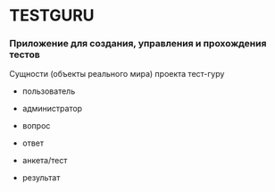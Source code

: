 # TESTGURU

### Приложение для создания, управления и прохождения тестов

Сущности (объекты реального мира) проекта тест-гуру

- пользователь

- администратор

- вопрос

- ответ

- анкета/тест

- результат


